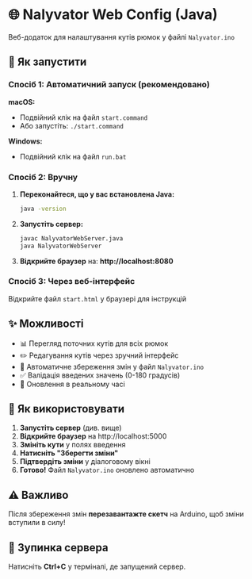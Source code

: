 # 🌐 Nalyvator Web Config (Java)

Веб-додаток для налаштування кутів рюмок у файлі `Nalyvator.ino`

## 🚀 Як запустити

### Спосіб 1: Автоматичний запуск (рекомендовано)

**macOS:**
- Подвійний клік на файл `start.command`
- Або запустіть: `./start.command`

**Windows:**
- Подвійний клік на файл `run.bat`

### Спосіб 2: Вручну

1. **Переконайтеся, що у вас встановлена Java:**
   ```bash
   java -version
   ```

2. **Запустіть сервер:**
   ```bash
   javac NalyvatorWebServer.java
   java NalyvatorWebServer
   ```

3. **Відкрийте браузер** на: **http://localhost:8080**

### Спосіб 3: Через веб-інтерфейс

Відкрийте файл `start.html` у браузері для інструкцій

## ✨ Можливості

- 📊 Перегляд поточних кутів для всіх рюмок
- ✏️ Редагування кутів через зручний інтерфейс
- 💾 Автоматичне збереження змін у файл `Nalyvator.ino`
- ✅ Валідація введених значень (0-180 градусів)
- 🔄 Оновлення в реальному часі

## 📝 Як використовувати

1. **Запустіть сервер** (див. вище)
2. **Відкрийте браузер** на http://localhost:5000
3. **Змініть кути** у полях введення
4. **Натисніть "Зберегти зміни"**
5. **Підтвердіть зміни** у діалоговому вікні
6. **Готово!** Файл `Nalyvator.ino` оновлено автоматично

## ⚠️ Важливо

Після збереження змін **перезавантажте скетч** на Arduino, щоб зміни вступили в силу!

## 🛑 Зупинка сервера

Натисніть **Ctrl+C** у терміналі, де запущений сервер. 